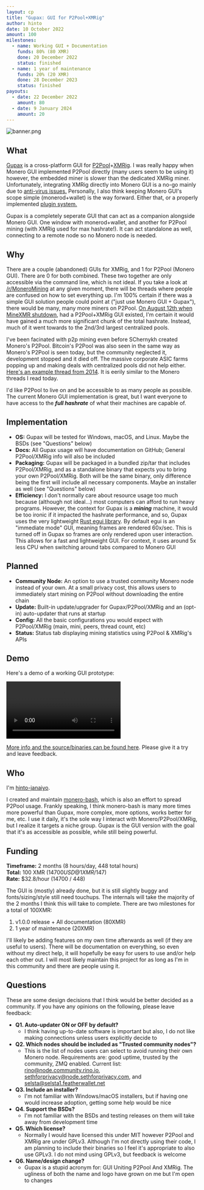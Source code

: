 ```yaml
---
layout: cp
title: "Gupax: GUI for P2Pool+XMRig"
author: hinto
date: 10 October 2022
amount: 100
milestones:
  - name: Working GUI + Documentation
    funds: 80% (80 XMR)
    done: 20 December 2022
    status: finished
  - name: 1 year of maintenance
    funds: 20% (20 XMR)
    done: 28 December 2023
    status: finished
payouts:
  - date: 22 December 2022
    amount: 80
  - date: 9 January 2024
    amount: 20
---
```


![banner.png](https://github.com/hinto-janaiyo/gupax/raw/main/images/png/banner.png)

## What
[Gupax](https://github.com/hinto-janaiyo/gupax) is a cross-platform GUI for [P2Pool](https://github.com/SChernykh/p2pool)+[XMRig](https://github.com/xmrig/xmrig). I was really happy when Monero GUI implemented P2Pool directly (many users seem to be using it) however, the embedded miner is slower than the dedicated XMRig miner. Unfortunately, integrating XMRig directly into Monero GUI is a no-go mainly due to [anti-virus issues.](https://github.com/monero-project/monero-gui/pull/3829#issuecomment-1018191461) Personally, I also think keeping Monero GUI's scope simple (monerod+wallet) is the way forward. Either that, or a properly implemented [plugin system.](https://github.com/monero-project/monero-gui/pull/3829#issuecomment-1018406709)

Gupax is a completely seperate GUI that can act as a companion alongside Monero GUI. One window with monerod+wallet, and another for P2Pool mining (with XMRig used for max hashrate!). It can act standalone as well, connecting to a remote node so no Monero node is needed.

## Why
There are a couple (abandoned) GUIs for XMRig, and 1 for P2Pool (Monero GUI). There are 0 for both combined. These two together are only accessible via the command line, which is not ideal. If you take a look at [/r/MoneroMining](https://www.reddit.com/r/MoneroMining) at any given moment, there will be threads where people are confused on how to set everything up. I'm 100% certain if there was a simple GUI solution people could point at ("just use Monero GUI + Gupax"), there would be many, many more miners on P2Pool. [On August 12th when MineXMR shutdown](https://www.reddit.com/r/Monero/comments/wb7a9s/minerxmr_is_shutting_down_august_12th_and), had a P2Pool+XMRig GUI existed, I'm certain it would have gained a much more significant chunk of the total hashrate. Instead, much of it went towards to the 2nd/3rd largest centralized pools.

I've been facinated with p2p mining even before SChernykh created Monero's P2Pool. Bitcoin's P2Pool was also seen in the same way as Monero's P2Pool is seen today, but the community neglected it, development stopped and it died off. The massive corporate ASIC farms popping up and making deals with centralized pools did not help either. [Here's an example thread from 2014](https://reddit.com/r/Bitcoin/comments/1uii40/p2pool_is_a_completely_decentralized_mining_pool). It is eerily similar to the Monero threads I read today.

I'd like P2Pool to live on and be accessible to as many people as possible. The current Monero GUI implementation is great, but I want everyone to have access to the ***full hashrate*** of what their machines are capable of.

## Implementation
- **OS:** Gupax will be tested for Windows, macOS, and Linux. Maybe the BSDs (see "Questions" below)
- **Docs:** All Gupax usage will have documentation on GitHub; General P2Pool/XMRig info will also be included
- **Packaging:** Gupax will be packaged in a bundled zip/tar that includes P2Pool/XMRig, and as a standalone binary that expects you to bring your own P2Pool/XMRig. Both will be the same binary, only difference being the first will include all necessary components. Maybe an installer as well (see "Questions" below)
- **Efficiency:** I don't normally care about resource usage too much because (although not ideal...) most computers can afford to run heavy programs. However, the context for Gupax is a ***mining*** machine, it would be too ironic if it impacted the hashrate performance, and so, Gupax uses the very lightweight [Rust egui library](https://github.com/emilk/egui). By default egui is an "immediate mode" GUI, meaning frames are rendered 60x/sec. This is turned off in Gupax so frames are only rendered upon user interaction. This allows for a fast and lightweight GUI. For context, it uses around 5x less CPU when switching around tabs compared to Monero GUI

## Planned
- **Community Node:** An option to use a trusted community Monero node instead of your own. At a small privacy cost, this allows users to immediately start mining on P2Pool without downloading the entire chain
- **Update:** Built-in update/upgrader for Gupax/P2Pool/XMRig and an (opt-in) auto-updater that runs at startup
- **Config:** All the basic configurations you would expect with P2Pool/XMRig (main, mini, peers, thread count, etc)
- **Status:** Status tab displaying mining statistics using P2Pool & XMRig's APIs

## Demo
Here's a demo of a working GUI prototype:

![](https://user-images.githubusercontent.com/101352116/194763334-d8e936c9-a71e-474e-ac65-3a339b96a9d2.mp4)

[More info and the source/binaries can be found here](https://github.com/hinto-janaiyo/gupax). Please give it a try and leave feedback.

## Who
I'm [hinto-janaiyo](https://github.com/hinto-janaiyo).

I created and maintain [monero-bash](https://github.com/hinto-janaiyo/monero-bash), which is also an effort to spread P2Pool usage. Frankly speaking, I think monero-bash is many more times more powerful than Gupax, more complex, more options, works better for me, etc. I use it daily, it's the sole way I interact with Monero/P2Pool/XMRig, but I realize it targets a niche group. Gupax is the GUI version with the goal that it's as accessible as possible, while still being powerful.

## Funding
**Timeframe:** 2 months (8 hours/day, 448 total hours)  
**Total:** 100 XMR ($14700 USD @ 1XMR/$147)  
**Rate:** $32.8/hour (14700 / 448)

The GUI is (mostly) already done, but it is still slightly buggy and fonts/sizing/style still need touchups. The internals will take the majority of the 2 months I think this will take to complete. There are two milestones for a total of 100XMR:
  1. v1.0.0 release + All documentation (80XMR)
  2. 1 year of maintenance (20XMR)

I'll likely be adding features on my own time afterwards as well (if they are useful to users). There will be documentation on everything, so even without my direct help, it will hopefully be easy for users to use and/or help each other out. I will most likely maintain this project for as long as I'm in this community and there are people using it.

## Questions
These are some design decisions that I think would be better decided as a community. If you have any opinions on the following, please leave feedback:
- **Q1. Auto-updater ON or OFF by default?** 
  - I think having up-to-date software is important but also, I do not like making connections unless users explicitly decide to
- **Q2. Which nodes should be included as "Trusted community nodes"?**
  - This is the list of nodes users can select to avoid running their own Monero node. Requirements are: good uptime, trusted by the community, ZMQ enabled. Current list: rino@node.community.rino.io, sethforprivacy@node.sethforprivacy.com, and selsta@selsta1.featherwallet.net 
- **Q3. Include an installer?**
  - I'm not familiar with Windows/macOS installers, but if having one would increase adoption, getting some help would be nice
- **Q4. Support the BSDs?**
  - I'm not familiar with the BSDs and testing releases on them will take away from development time
- **Q5. Which license?**
  - Normally I would have licensed this under MIT however P2Pool and XMRig are under GPLv3. Although I'm not directly using their code, I am planning to include their binaries so I feel it's appropriate to also use GPLv3. I do not mind using GPLv3, but feedback is welcome
- **Q6. Name/design change?**
  - Gupax is a stupid acronym for: GUI Uniting P2Pool And XMRig. The ugliness of both the name and logo have grown on me but I'm open to changes
